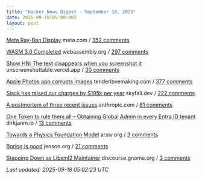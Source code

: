 ```yaml
---
title: "Hacker News Digest · September 18, 2025"
date: 2025-09-18T05:00:00Z
layout: post
---
```


[Meta Ray-Ban Display](https://www.meta.com/blog/meta-ray-ban-display-ai-glasses-connect-2025/)  meta.com / [352 comments](https://news.ycombinator.com/item?id=45283306)

[WASM 3.0 Completed](https://webassembly.org/news/2025-09-17-wasm-3.0/)  webassembly.org / [297 comments](https://news.ycombinator.com/item?id=45279384)

[Show HN: The text disappears when you screenshot it](https://unscreenshottable.vercel.app/?text=Hello)  unscreenshottable.vercel.app / [30 comments](https://news.ycombinator.com/item?id=45284311)

[Apple Photos app corrupts images](https://tenderlovemaking.com/2025/09/17/apple-photos-app-corrupts-images/)  tenderlovemaking.com / [377 comments](https://news.ycombinator.com/item?id=45274277)

[Slack has raised our charges by $195k per year](https://skyfall.dev/posts/slack)  skyfall.dev / [222 comments](https://news.ycombinator.com/item?id=45283887)

[A postmortem of three recent issues](https://www.anthropic.com/engineering/a-postmortem-of-three-recent-issues)  anthropic.com / [81 comments](https://news.ycombinator.com/item?id=45281139)

[One Token to rule them all – Obtaining Global Admin in every Entra ID tenant](https://dirkjanm.io/obtaining-global-admin-in-every-entra-id-tenant-with-actor-tokens/)  dirkjanm.io / [13 comments](https://news.ycombinator.com/item?id=45282497)

[Towards a Physics Foundation Model](https://arxiv.org/abs/2509.13805)  arxiv.org / [3 comments](https://news.ycombinator.com/item?id=45284766)

[Boring is good](https://jenson.org/boring/)  jenson.org / [21 comments](https://news.ycombinator.com/item?id=45254763)

[Stepping Down as Libxml2 Maintainer](https://discourse.gnome.org/t/stepping-down-as-libxml2-maintainer/31398)  discourse.gnome.org / [3 comments](https://news.ycombinator.com/item?id=45283196)


_Last updated: 2025-09-18 05:02:23 UTC_
